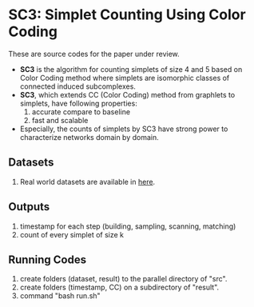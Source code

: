 # SC3: Simplet Counting Using Color Coding

These are source codes for the paper under review.


* **SC3** is the algorithm for counting simplets of size 4 and 5 based on Color Coding method where simplets are isomorphic classes of connected induced subcomplexes.
* **SC3**, which extends CC (Color Coding) method from graphlets to simplets, have following properties:
  1. accurate compare to baseline
  2. fast and scalable
* Especially, the counts of simplets by SC3 have strong power to characterize networks domain by domain.



## Datasets 
1. Real world datasets are available in [here](https://www.cs.cornell.edu/~arb/data/). 
  
## Outputs
1. timestamp for each step (building, sampling, scanning, matching)
2. count of every simplet of size k


## Running Codes
1. create folders (dataset, result) to the parallel directory of "src".
2. create folders (timestamp, CC) on a subdirectory of "result".
3. command "bash run.sh"  
